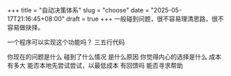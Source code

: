 +++
title = "自动决策体系"
slug = "choose"
date = "2025-05-17T21:16:45+08:00"
draft = true
+++ 
一般碰到问题，很不容易理清思路，很不容易做抉择。

一个程序可以实现这个功能吗？
三五行代码

你现在的问题是什么
碰到了什么情况
是什么原因
你觉得内心的选择是什么
成本有多大
能否本地先尝试尝试，以最低成本
有回馈吗
能否寻求帮助